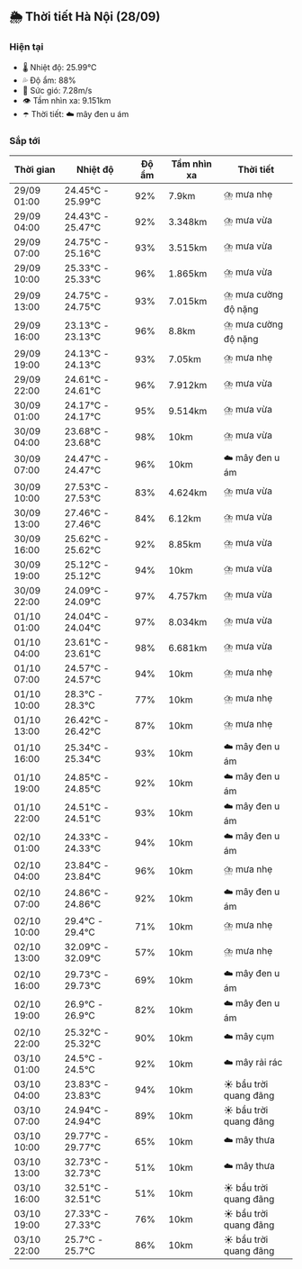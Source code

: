 ## 🌦️ Thời tiết Hà Nội (28/09)

### Hiện tại

- 🌡️ Nhiệt độ: 25.99℃
- 💦 Độ ẩm: 88%
- 💨 Sức gió: 7.28m/s
- 👁️ Tầm nhìn xa: 9.151km
- ☂️ Thời tiết: ☁️ mây đen u ám

### Sắp tới

| Thời gian | Nhiệt độ | Độ ẩm | Tầm nhìn xa | Thời tiết |
| --- | --- | --- | --- | --- |
| 29/09 01:00 | 24.45℃ - 25.99℃ | 92% | 7.9km | ⛈️ mưa nhẹ |
| 29/09 04:00 | 24.43℃ - 25.47℃ | 92% | 3.348km | ⛈️ mưa vừa |
| 29/09 07:00 | 24.75℃ - 25.16℃ | 93% | 3.515km | ⛈️ mưa vừa |
| 29/09 10:00 | 25.33℃ - 25.33℃ | 96% | 1.865km | ⛈️ mưa vừa |
| 29/09 13:00 | 24.75℃ - 24.75℃ | 93% | 7.015km | ⛈️ mưa cường độ nặng |
| 29/09 16:00 | 23.13℃ - 23.13℃ | 96% | 8.8km | ⛈️ mưa cường độ nặng |
| 29/09 19:00 | 24.13℃ - 24.13℃ | 93% | 7.05km | ⛈️ mưa nhẹ |
| 29/09 22:00 | 24.61℃ - 24.61℃ | 96% | 7.912km | ⛈️ mưa vừa |
| 30/09 01:00 | 24.17℃ - 24.17℃ | 95% | 9.514km | ⛈️ mưa vừa |
| 30/09 04:00 | 23.68℃ - 23.68℃ | 98% | 10km | ⛈️ mưa vừa |
| 30/09 07:00 | 24.47℃ - 24.47℃ | 96% | 10km | ☁️ mây đen u ám |
| 30/09 10:00 | 27.53℃ - 27.53℃ | 83% | 4.624km | ⛈️ mưa vừa |
| 30/09 13:00 | 27.46℃ - 27.46℃ | 84% | 6.12km | ⛈️ mưa vừa |
| 30/09 16:00 | 25.62℃ - 25.62℃ | 92% | 8.85km | ⛈️ mưa vừa |
| 30/09 19:00 | 25.12℃ - 25.12℃ | 94% | 10km | ⛈️ mưa vừa |
| 30/09 22:00 | 24.09℃ - 24.09℃ | 97% | 4.757km | ⛈️ mưa vừa |
| 01/10 01:00 | 24.04℃ - 24.04℃ | 97% | 8.034km | ⛈️ mưa vừa |
| 01/10 04:00 | 23.61℃ - 23.61℃ | 98% | 6.681km | ⛈️ mưa vừa |
| 01/10 07:00 | 24.57℃ - 24.57℃ | 94% | 10km | ⛈️ mưa nhẹ |
| 01/10 10:00 | 28.3℃ - 28.3℃ | 77% | 10km | ⛈️ mưa nhẹ |
| 01/10 13:00 | 26.42℃ - 26.42℃ | 87% | 10km | ⛈️ mưa nhẹ |
| 01/10 16:00 | 25.34℃ - 25.34℃ | 93% | 10km | ☁️ mây đen u ám |
| 01/10 19:00 | 24.85℃ - 24.85℃ | 92% | 10km | ☁️ mây đen u ám |
| 01/10 22:00 | 24.51℃ - 24.51℃ | 93% | 10km | ☁️ mây đen u ám |
| 02/10 01:00 | 24.33℃ - 24.33℃ | 94% | 10km | ☁️ mây đen u ám |
| 02/10 04:00 | 23.84℃ - 23.84℃ | 96% | 10km | ⛈️ mưa nhẹ |
| 02/10 07:00 | 24.86℃ - 24.86℃ | 92% | 10km | ☁️ mây đen u ám |
| 02/10 10:00 | 29.4℃ - 29.4℃ | 71% | 10km | ⛈️ mưa nhẹ |
| 02/10 13:00 | 32.09℃ - 32.09℃ | 57% | 10km | ⛈️ mưa nhẹ |
| 02/10 16:00 | 29.73℃ - 29.73℃ | 69% | 10km | ☁️ mây đen u ám |
| 02/10 19:00 | 26.9℃ - 26.9℃ | 82% | 10km | ☁️ mây đen u ám |
| 02/10 22:00 | 25.32℃ - 25.32℃ | 90% | 10km | ☁️ mây cụm |
| 03/10 01:00 | 24.5℃ - 24.5℃ | 92% | 10km | ☁️ mây rải rác |
| 03/10 04:00 | 23.83℃ - 23.83℃ | 94% | 10km | ☀️ bầu trời quang đãng |
| 03/10 07:00 | 24.94℃ - 24.94℃ | 89% | 10km | ☀️ bầu trời quang đãng |
| 03/10 10:00 | 29.77℃ - 29.77℃ | 65% | 10km | ☁️ mây thưa |
| 03/10 13:00 | 32.73℃ - 32.73℃ | 51% | 10km | ☁️ mây thưa |
| 03/10 16:00 | 32.51℃ - 32.51℃ | 51% | 10km | ☀️ bầu trời quang đãng |
| 03/10 19:00 | 27.33℃ - 27.33℃ | 76% | 10km | ☀️ bầu trời quang đãng |
| 03/10 22:00 | 25.7℃ - 25.7℃ | 86% | 10km | ☀️ bầu trời quang đãng |

